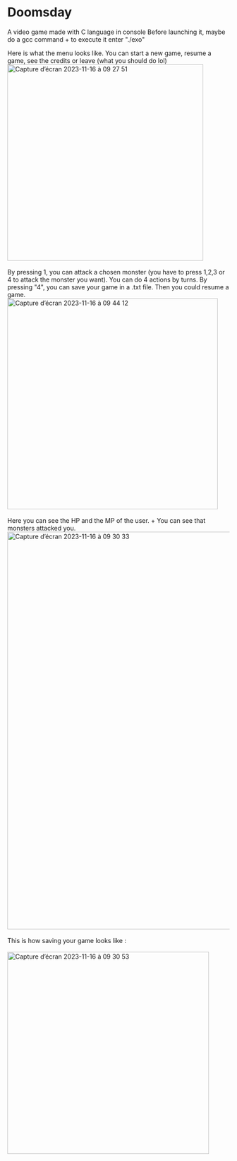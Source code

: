 # Doomsday
A video game made with C language in console
Before launching it, maybe do a gcc command + to execute it enter "./exo"

Here is what the menu looks like. You can start a new game, resume a game, see the credits or leave (what you should do lol) 
<br/>
<img width="444" alt="Capture d’écran 2023-11-16 à 09 27 51" src="https://github.com/clemzouuu/Doomsday/assets/92720413/d4c16cb4-9056-4af8-88ec-cbe3bc24ccaf">
<br/>
<br/>
By pressing 1, you can attack a chosen monster (you have to press 1,2,3 or 4 to attack the monster you want). You can do 4 actions by turns.
By pressing "4", you can save your game in a .txt file. Then you could resume a game.
<img width="477" alt="Capture d’écran 2023-11-16 à 09 44 12" src="https://github.com/clemzouuu/Doomsday/assets/92720413/a18cab85-d853-4c3f-a374-a6c7115e1297">
<br/>
<br/>
Here you can see the HP and the MP of the user. + You can see that monsters attacked you.
<img width="899" alt="Capture d’écran 2023-11-16 à 09 30 33" src="https://github.com/clemzouuu/Doomsday/assets/92720413/70f30793-e1b0-4d4e-881b-3850a1057e9a">
<br/>
<br/>
This is how saving your game looks like : 
<br/>
<br/>
<img width="457" alt="Capture d’écran 2023-11-16 à 09 30 53" src="https://github.com/clemzouuu/Doomsday/assets/92720413/43046b36-9cdb-40aa-af00-eda7269b7d4f">
